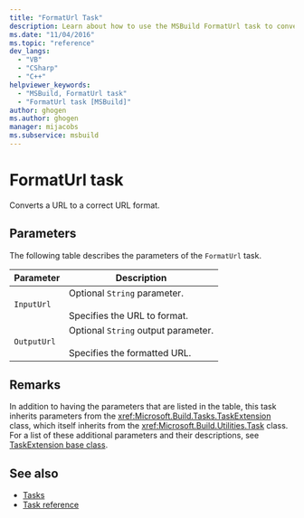 ```yaml
---
title: "FormatUrl Task"
description: Learn about how to use the MSBuild FormatUrl task to convert an input URL to a correct output URL format.
ms.date: "11/04/2016"
ms.topic: "reference"
dev_langs:
  - "VB"
  - "CSharp"
  - "C++"
helpviewer_keywords:
  - "MSBuild, FormatUrl task"
  - "FormatUrl task [MSBuild]"
author: ghogen
ms.author: ghogen
manager: mijacobs
ms.subservice: msbuild
---
```

# FormatUrl task

Converts a URL to a correct URL format.

## Parameters

 The following table describes the parameters of the `FormatUrl` task.

|Parameter|Description|
|---------------|-----------------|
|`InputUrl`|Optional `String` parameter.<br /><br /> Specifies the URL to format.|
|`OutputUrl`|Optional `String` output parameter.<br /><br /> Specifies the formatted URL.|

## Remarks

 In addition to having the parameters that are listed in the table, this task inherits parameters from the <xref:Microsoft.Build.Tasks.TaskExtension> class, which itself inherits from the <xref:Microsoft.Build.Utilities.Task> class. For a list of these additional parameters and their descriptions, see [TaskExtension base class](../msbuild/taskextension-base-class.md).

## See also

- [Tasks](../msbuild/msbuild-tasks.md)
- [Task reference](../msbuild/msbuild-task-reference.md)